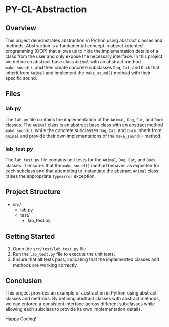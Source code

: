 # PY-CL-Abstraction

## Overview
This project demonstrates abstraction in Python using abstract classes and methods. Abstraction is a fundamental concept in object-oriented programming (OOP) that allows us to hide the implementation details of a class from the user and only expose the necessary interface. In this project, we define an abstract base class `Animal` with an abstract method `make_sound()`, and then create concrete subclasses `Dog`, `Cat`, and `Duck` that inherit from `Animal` and implement the `make_sound()` method with their specific sound.

## Files

### lab.py
The `lab.py` file contains the implementation of the `Animal`, `Dog`, `Cat`, and `Duck` classes. The `Animal` class is an abstract base class with an abstract method `make_sound()`, while the concrete subclasses `Dog`, `Cat`, and `Duck` inherit from `Animal` and provide their own implementations of the `make_sound()` method.

### lab_test.py
The `lab_test.py` file contains unit tests for the `Animal`, `Dog`, `Cat`, and `Duck` classes. It ensures that the `make_sound()` method behaves as expected for each subclass and that attempting to instantiate the abstract `Animal` class raises the appropriate `TypeError` exception.

## Project Structure
- src/
  - lab.py
  - test/
    - lab_test.py

## Getting Started
1. Open the `src/test/lab_test.py` file.
2. Run the `lab_test.py` file to execute the unit tests.
3. Ensure that all tests pass, indicating that the implemented classes and methods are working correctly.

## Conclusion
This project provides an example of abstraction in Python using abstract classes and methods. By defining abstract classes with abstract methods, we can enforce a consistent interface across different subclasses while allowing each subclass to provide its own implementation details.

Happy Coding!
